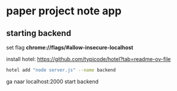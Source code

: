 # paper project note app

## starting backend

set flag **chrome://flags/#allow-insecure-localhost**

install hotel: https://github.com/typicode/hotel?tab=readme-ov-file

```bash
hotel add "node server.js" --name backend
```

ga naar localhost:2000 start backend
